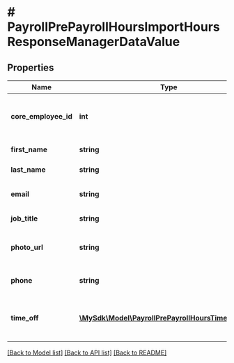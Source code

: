 # # PayrollPrePayrollHoursImportHoursResponseManagerDataValue

## Properties

Name | Type | Description | Notes
------------ | ------------- | ------------- | -------------
**core_employee_id** | **int** | Unique identifier for the manager employee | [optional]
**first_name** | **string** | Manager&#39;s first name | [optional]
**last_name** | **string** | Manager&#39;s last name | [optional]
**email** | **string** | Manager&#39;s email address | [optional]
**job_title** | **string** | Manager&#39;s job title | [optional]
**photo_url** | **string** | URL to the manager&#39;s profile photo | [optional]
**phone** | **string** | Manager&#39;s phone number | [optional]
**time_off** | [**\MySdk\Model\PayrollPrePayrollHoursTimeOffItem[]**](PayrollPrePayrollHoursTimeOffItem.md) | Manager&#39;s time off entries during this pay period | [optional]

[[Back to Model list]](../../README.md#models) [[Back to API list]](../../README.md#endpoints) [[Back to README]](../../README.md)
